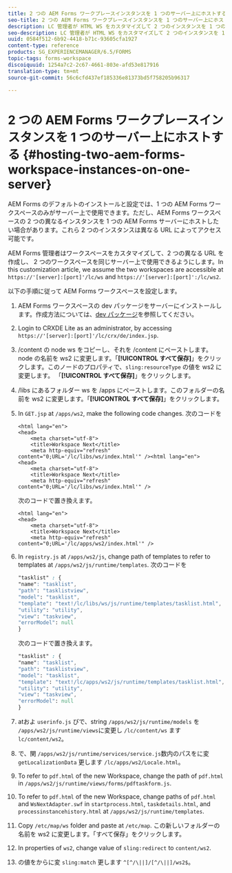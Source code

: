 ```yaml
---
title: 2 つの AEM Forms ワークプレースインスタンスを 1 つのサーバー上にホストする
seo-title: 2 つの AEM Forms ワークプレースインスタンスを 1 つのサーバー上にホストする
description: LC 管理者が HTML WS をカスタマイズして 2 つのインスタンスを 1 つのサーバーにホストし、異なる URL を使ってアクセスできるようにする方法。
seo-description: LC 管理者が HTML WS をカスタマイズして 2 つのインスタンスを 1 つのサーバーにホストし、異なる URL を使ってアクセスできるようにする方法。
uuid: 0584f512-6b92-4418-b71c-93605cfa1927
content-type: reference
products: SG_EXPERIENCEMANAGER/6.5/FORMS
topic-tags: forms-workspace
discoiquuid: 1254a7c2-2c67-4661-803e-afd53e817916
translation-type: tm+mt
source-git-commit: 56c6cfd437ef185336e81373bd5f758205b96317

---
```



# 2 つの AEM Forms ワークプレースインスタンスを 1 つのサーバー上にホストする {#hosting-two-aem-forms-workspace-instances-on-one-server}

AEM Forms のデフォルトのインストールと設定では、1 つの AEM Forms ワークスペースのみがサーバー上で使用できます。ただし、AEM Forms ワークスペースの 2 つの異なるインスタンスを 1 つの AEM Forms サーバーにホストしたい場合があります。これら 2 つのインスタンスは異なる URL によってアクセス可能です。

AEM Forms 管理者はワークスペースをカスタマイズして、2 つの異なる URL を作成し、 2 つのワークスペースを同じサーバー上で使用できるようにします。In this customization article, we assume the two workspaces are accessible at `https://'[server]:[port]'/lc/ws` and `https://'[server]:[port]':/lc/ws2`.

以下の手順に従って AEM Forms ワークスペースを設定します。

1. AEM Forms ワークスペースの dev パッケージをサーバーにインストールします。作成方法については、[dev パッケージ](/help/forms/using/introduction-customizing-html-workspace.md#p-crx-package-p)を参照してください。
1. Login to CRXDE Lite as an administrator, by accessing `https://'[server]:[port]'/lc/crx/de/index.jsp`.
1. /content の node ws をコピーし、それを /content にペーストします。node の名前を ws2 に変更します。「**[!UICONTROL すべて保存]**」をクリックします。このノードのプロパティで、`sling:resourceType` の値を ws2 に変更します。 「**[!UICONTROL すべて保存]**」をクリックします。

1. /libs にあるフォルダー ws を /apps にペーストします。このフォルダーの名前を ws2 に変更します。「**[!UICONTROL すべて保存]**」をクリックします。
1. In `GET.jsp` at `/apps/ws2`, make the following code changes. 次のコードを

   ```
   <html lang="en">
   <head>
       <meta charset="utf-8">
       <title>Workspace Next</title>
       <meta http-equiv="refresh" content="0;URL='/lc/libs/ws/index.html'" /><html lang="en">
   <head>
       <meta charset="utf-8">
       <title>Workspace Next</title>
       <meta http-equiv="refresh" content="0;URL='/lc/libs/ws/index.html'" />
   ```

   次のコードで置き換えます。

   ```
   <html lang="en">
   <head>
       <meta charset="utf-8">
       <title>Workspace Next</title>
       <meta http-equiv="refresh" content="0;URL='/lc/apps/ws2/index.html'" />
   ```

1. In `registry.js` at `/apps/ws2/js`, change path of templates to refer to templates at `/apps/ws2/js/runtime/templates`. 次のコードを

   ```css
   "tasklist" : {
   "name": "tasklist",
   "path": "tasklistview",
   "model": "tasklist",
   "template": "text!/lc/libs/ws/js/runtime/templates/tasklist.html",
   "utility": "utility",
   "view": "taskview",
   "errorModel": null
   }
   ```

   次のコードで置き換えます。

   ```css
   "tasklist" : {
   "name": "tasklist",
   "path": "tasklistview",
   "model": "tasklist",
   "template": "text!/lc/apps/ws2/js/runtime/templates/tasklist.html",
   "utility": "utility",
   "view": "taskview",
   "errorModel": null
   }
   ```

1. atおよ `userinfo.js` びで、string `/apps/ws2/js/runtime/models` を `/apps/ws2/js/runtime/views`に変更し `/lc/content/ws` ます `lc/content/ws2`。

1. で、関 `/apps/ws2/js/runtime/services/service.js`数内のパスをに変 `getLocalizationData` 更します `/lc/apps/ws2/Locale.html`。

1. To refer to `pdf.html` of the new Workspace, change the path of `pdf.html` in `/apps/ws2/js/runtime/views/forms/pdftaskform.js`.

1. To refer to `pdf.html` of the new Workspace, change paths of `pdf.html` and `WsNextAdapter.swf` in `startprocess.html`, `taskdetails.html`, and `processinstancehistory.html` at `/apps/ws2/js/runtime/templates`.

1. Copy `/etc/map/ws` folder and paste at `/etc/map`. この新しいフォルダーの名前を ws2 に変更します。「すべて保存」をクリックします。

1. In properties of `ws2`, change value of `sling:redirect` to `content/ws2`.

1. の値をからに変 `sling:match` 更します `^[^/\||]/[^/\||]/ws2$`。
